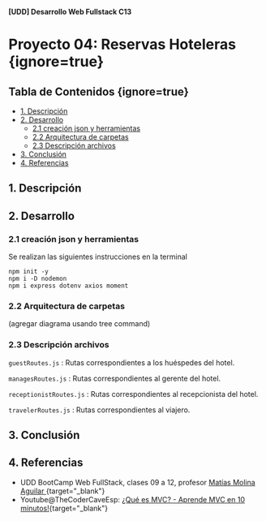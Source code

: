 
**\[UDD] Desarrollo Web Fullstack C13**

# Proyecto 04: Reservas Hoteleras {ignore=true}

## Tabla de Contenidos {ignore=true}

<!-- @import "[TOC]" {cmd="toc" depthFrom=1 depthTo=6 orderedList=false} -->

<!-- code_chunk_output -->

- [1. Descripción](#1-descripción)
- [2. Desarrollo](#2-desarrollo)
  - [2.1 creación json y herramientas](#21-creación-json-y-herramientas)
  - [2.2 Arquitectura de carpetas](#22-arquitectura-de-carpetas)
  - [2.3 Descripción archivos](#23-descripción-archivos)
- [3. Conclusión](#3-conclusión)
- [4. Referencias](#4-referencias)

<!-- /code_chunk_output -->



## 1. Descripción

## 2. Desarrollo

### 2.1 creación json y herramientas

Se realizan las siguientes instrucciones en la terminal

```shell
npm init -y
npm i -D nodemon
npm i express dotenv axios moment
```

### 2.2 Arquitectura de carpetas

(agregar diagrama usando tree command)

### 2.3 Descripción archivos

`guestRoutes.js`
: Rutas correspondientes a los huéspedes del hotel.

`managesRoutes.js`
: Rutas correspondientes al gerente del hotel.

`receptionistRoutes.js`
: Rutas correspondientes al recepcionista del hotel.

`travelerRoutes.js`
: Rutas correspondientes al viajero.

## 3. Conclusión

## 4. Referencias
- UDD BootCamp Web FullStack, clases 09 a 12, profesor [Matías Molina Aguilar ](https://cl.linkedin.com/in/matiasmolinaaguilar){target="_blank"}
- Youtube@TheCoderCaveEsp: [¿Qué es MVC? - Aprende MVC en 10 minutos!](https://www.youtube.com/watch?v=UU8AKk8Slqg){target="_blank"}